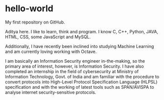 # hello-world
My first repository on GitHub.

Aditya here. I like to learn, think and program.
I know C, C++, Python, JAVA, HTML, CSS, some JavaScript and MySQL.

Additionally, I have recently been inclined into studying Machine Learning and am currently loving working with Octave.

I am basically an Information Security engineer in-the-making, so the primary area of interest, however, is Information Security.
I have also completed an internship in the field of cybersecurity at Ministry of Information Technology, Govt. of India and am familiar with the procedure to convert protocols into High-Level Protocol Specification Language (HLPSL) specification and with the working of latest tools such as SPAN/AVISPA to analyse internet security-sensitive protocols.
